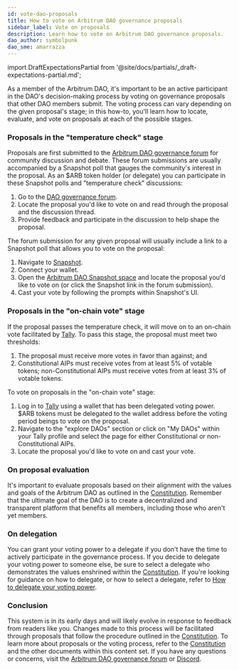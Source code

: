 ```yaml
---
id: vote-dao-proposals
title: How to vote on Arbitrum DAO governance proposals
sidebar_label: Vote on proposals
description: Learn how to vote on Arbitrum DAO governance proposals.
dao_author: symbolpunk
dao_sme: amarrazza
---
```


import DraftExpectationsPartial from '@site/docs/partials/_draft-expectations-partial.md'; 

<DraftExpectationsPartial />

As a member of the <a data-quicklook-from='arbitrum-dao'>Arbitrum DAO</a>, it's important to be an active participant in the DAO's decision-making process by voting on governance proposals that other DAO members submit. The voting process can vary depending on the given proposal's stage; in this how-to, you'll learn how to locate, evaluate, and vote on proposals at each of the possible stages.

### Proposals in the "temperature check" stage

Proposals are first submitted to the [Arbitrum DAO governance forum](https://forum.arbitrum.foundation/) for community discussion and debate. These forum submissions are usually accompanied by a Snapshot poll that gauges the community's interest in the proposal. As an $ARB token holder (or delegate) you can participate in these Snapshot polls and "temperature check" discussions:

1. Go to the [DAO governance forum](https://forum.arbitrum.foundation/).
2. Locate the proposal you'd like to vote on and read through the proposal and the discussion thread.
3. Provide feedback and participate in the discussion to help shape the proposal.

The forum submission for any given proposal will usually include a link to a Snapshot poll that allows you to vote on the proposal:

1. Navigate to [Snapshot](https://snapshot.org/#/arbitrumfoundation.eth).
2. Connect your wallet.
3. Open the [Arbitrum DAO Snapshot space](https://snapshot.org/#/arbitrumfoundation.eth) and locate the proposal you'd like to vote on (or click the Snapshot link in the forum submission).
4. Cast your vote by following the prompts within Snapshot's UI.

### Proposals in the "on-chain vote" stage

If the proposal passes the temperature check, it will move on to an on-chain vote facilitated by [Tally](https://tally.xyz/gov/arbitrum). To pass this stage, the proposal must meet two thresholds:

   1. The proposal must receive more votes in favor than against; and
   2. <a data-quicklook-from='constitutional-aip'>Constitutional AIPs</a> must receive votes from at least 5% of votable tokens; <a data-quicklook-from='nonconstitutional-aip'>non-Constitutional AIPs</a> must receive votes from at least 3% of votable tokens.

To vote on proposals in the "on-chain vote" stage:

1. Log in to [Tally](https://tally.xyz/gov/arbitrum) using a wallet that has been delegated voting power. $ARB tokens must be delegated to the wallet address before the voting period beings to vote on the proposal.
2. Navigate to the "explore DAOs" section or click on "My DAOs" within your Tally profile and select the page for either Constitutional or non-Constitutional AIPs.
3. Locate the proposal you'd like to vote on and cast your vote.


### On proposal evaluation

It's important to evaluate proposals based on their alignment with the values and goals of the Arbitrum DAO as outlined in the [Constitution](../dao-constitution.md). Remember that the ultimate goal of the DAO is to create a decentralized and transparent platform that benefits all members, including those who aren't yet members.


### On delegation

You can grant your voting power to a <a data-quicklook-from='delegate'>delegate</a> if you don't have the time to actively participate in the governance process. If you decide to delegate your voting power to someone else, be sure to select a delegate who demonstrates the values enshrined within the [Constitution](../dao-constitution). If you're looking for guidance on how to delegate, or how to select a delegate, refer to [How to delegate your voting power](./select-delegate-voting-power).


### Conclusion

This system is in its early days and will likely evolve in response to feedback from readers like you. Changes made to this process will be facilitated through proposals that follow the procedure outlined in the [Constitution](../dao-constitution.md). To learn more about proposals or the voting process, refer to the [Constitution](../dao-constitution.md) and the other documents within this content set. If you have any questions or concerns, visit the [Arbitrum DAO governance forum](https://forum.arbitrum.foundation/) or [Discord](https://www.discord.gg/arbitrum).
